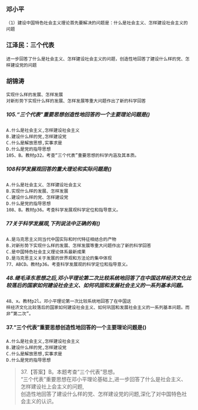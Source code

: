 ### 邓小平
    （1）建设中国特色社会主义理论首先要解决的问题是：什么是社会主义、怎样建设社会主义的问题
       
### 江泽民：三个代表 
    进一步回答了什么是社会主义、怎样建设社会主义的问题，创造性地回答了建设什么样的党、怎样建设党的问题
    
### 胡锦涛
    实现什么样的发展、怎样发展    
    对新形势下实现什么样的发展、怎样发展等重大问题作出了新的科学回答

##### 105.“三个代表”重要思想创造性地回答的一个主要理论问题是()
    A.什么是社会主义,怎样建设社会主义
    B.建设什么样的党,怎样建设党
    C.什么是解放思想,实事求是
    D.什么是党的指导思想
    105、B。教材p32。考查“三个代表”重要思想的科学内涵及其本质。    

##### 108科学发展观回答的重大理论和实际问题是()
    A.什么是社会主义、怎样建设社会主义
    B.实现什么样的发展、怎样发展
    C.建设什么样的党、怎样建设党
    D.什么是党的指导思想
    108、B。教材p36。考查科学发展观科学定位和指导意义。

##### 77关于科学发展观,下列说法中正确的有()
    A.是马克思主义同当代中国实际和时代特征相结合的产物
    B.对新形势下实现什么样的发展、怎样发展等重大问题作出了新的科学回答
    C.是中国特色社会主义理论体系最新成果
    D.是马克思主义关于发展的世界观和方法论的集中体现
    77、ABCD。教材p36。考查科学发展观的科学定位和指导意义。   
    
##### 48.继毛泽东思想之后,邓小平理论第二次比较系统地回答了在中国这样经济文化比较落后的国家如何建设社会主义、如何巩固和发展社会主义的一系列基本问题。
    48、x。教材p2l。邓小平理论第一次比较系统地回答了在中国这
    样经济文化比较落后的国家如何建设社会主义、如何巩固和发展社会主义的一系列基本问题。而非“第二次”。

#### 37.“三个代表”重要思想创造性地回答的一个主要理论问题是()
    A.什么是社会主义,怎样建设社会主义
    B.建设什么样的党,怎样建设党
    C.什么是解放思想,实事求是
    D.什么是党的指导思想

>   37.【答案】B。本题考查“三个代表”思想。    
“三个代表”重要思想在邓小平理论基础上,进一步回答了什么是社会主义、怎样建设社上会主义的问题,    
创造性地回答了建设什么样的党、怎样建设党的问题,深化了对中国特色社会主义的认识。    















     